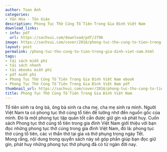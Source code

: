 ```yaml
---
author: Toan Ánh
categories:
- Văn Hóa - Tôn Giáo
description: Phong Tục Thờ Cúng Tổ Tiên Trong Gia Đình Việt Nam
download_links:
- info: pdf
  url: https://sachvui.com/download/pdf/2796
image: https://sachvui.com/cover/2016/phong-tuc-tho-cung-to-tien-trong-gia-dinh-viet-nam.jpg
layout: post
permalink: /phong-tuc-tho-cung-to-tien-trong-gia-dinh-viet-nam.html
tags:
- tải sách miễn phí
- tải sách nhanh
- tải ebooks miễn phí
- pdf miễn phí
- Phong Tục Thờ Cúng Tổ Tiên Trong Gia Đình Việt Nam ebook
- Phong Tục Thờ Cúng Tổ Tiên Trong Gia Đình Việt Nam pdf
thumbnail_url: https://sachvui.com/cover/2016/phong-tuc-tho-cung-to-tien-trong-gia-dinh-viet-nam.jpg
title: Phong Tục Thờ Cúng Tổ Tiên Trong Gia Đình Việt Nam
---
```


 <div class="item-desc text-justify"> <p>Tổ tiên sinh ra ông bà, ông bà sinh ra cha mẹ, cha mẹ sinh ra mình. Người Việt Nam ta có phong tục thờ cúng tổ tiên để tưởng nhớ đến nguồn gốc của mình. Đó là một phong tục tập quán tốt cần được giữ gìn và phát huy. Cuốn sách Phong tục thờ cúng tổ tiên trong gia đình Việt Nam giới thiệu với bạn đọc những phong tục thờ cúng trong gia đình Việt Nam, đó là: phong tục thờ cúng tổ tiên, các vị thần thờ tại gia và thờ phụng trong ngày Tết.<br>Mong rằng, nội dung trong quyển sách này sẽ góp phần giúp bạn đọc giữ gìn, phát huy những phong tục thờ phụng đã có từ ngàn đời nay.</p> </div>